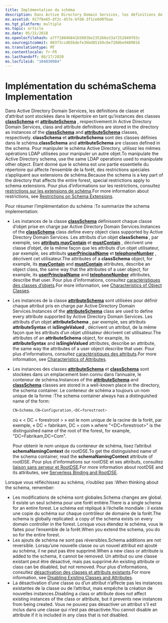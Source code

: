 ```yaml
---
title: Implémentation du schéma
description: Dans Active Directory Domain Services, les définitions de classe et d’attribut sont stockées dans le répertoire en tant qu’instances des classes classSchema et attributeSchema, respectivement.
ms.assetid: 917f8e65-df2c-457e-bfd8-3f1ce0d0fbae
ms.tgt_platform: multiple
ms.topic: article
ms.date: 05/31/2018
ms.openlocfilehash: a7ff18046841b5603be235266e33a7252049f93c
ms.sourcegitcommit: 803f3ccd65bdefe36bd851b9c6e7280be9489016
ms.translationtype: MT
ms.contentlocale: fr-FR
ms.lasthandoff: 08/17/2020
ms.locfileid: "104030984"
---
```

# <a name="schema-implementation"></a><span data-ttu-id="f68b6-103">Implémentation du schéma</span><span class="sxs-lookup"><span data-stu-id="f68b6-103">Schema Implementation</span></span>

<span data-ttu-id="f68b6-104">Dans Active Directory Domain Services, les définitions de classe et d’attribut sont stockées dans le répertoire en tant qu’instances des classes [**classSchema**](/windows/desktop/ADSchema/c-classschema) et [**attributeSchema**](/windows/desktop/ADSchema/c-attributeschema) , respectivement.</span><span class="sxs-lookup"><span data-stu-id="f68b6-104">In Active Directory Domain Services, class and attribute definitions are stored in the directory as instances of the [**classSchema**](/windows/desktop/ADSchema/c-classschema) and [**attributeSchema**](/windows/desktop/ADSchema/c-attributeschema) classes, respectively.</span></span> <span data-ttu-id="f68b6-105">**classSchema** et **attributeSchema** sont des classes définies dans le schéma.</span><span class="sxs-lookup"><span data-stu-id="f68b6-105">**classSchema** and **attributeSchema** are classes defined in the schema.</span></span> <span data-ttu-id="f68b6-106">Pour manipuler le schéma Active Directory, utilisez les mêmes opérations LDAP utilisées pour manipuler un autre objet.</span><span class="sxs-lookup"><span data-stu-id="f68b6-106">To manipulate the Active Directory schema, use the same LDAP operations used to manipulate other object.</span></span> <span data-ttu-id="f68b6-107">Étant donné que le schéma est une partie essentielle du répertoire qui affecte l’ensemble de la forêt, des restrictions spéciales s’appliquent aux extensions de schéma.</span><span class="sxs-lookup"><span data-stu-id="f68b6-107">Because the schema is a key part of the directory that affects the entire forest, special restrictions apply to schema extensions.</span></span> <span data-ttu-id="f68b6-108">Pour plus d’informations sur les restrictions, consultez [restrictions sur les extensions de schéma](restrictions-on-schema-extension.md).</span><span class="sxs-lookup"><span data-stu-id="f68b6-108">For more information about restrictions, see [Restrictions on Schema Extensions](restrictions-on-schema-extension.md).</span></span>

<span data-ttu-id="f68b6-109">Pour résumer l’implémentation du schéma :</span><span class="sxs-lookup"><span data-stu-id="f68b6-109">To summarize the schema implementation:</span></span>

-   <span data-ttu-id="f68b6-110">Les instances de la classe [**classSchema**](/windows/desktop/ADSchema/c-classschema) définissent chaque classe d’objet prise en charge par Active Directory Domain Services.</span><span class="sxs-lookup"><span data-stu-id="f68b6-110">Instances of the [**classSchema**](/windows/desktop/ADSchema/c-classschema) class define every object class supported by Active Directory Domain Services.</span></span> <span data-ttu-id="f68b6-111">Les attributs d’un objet **classSchema** , par exemple, ses [**attributs mayContain**](/windows/desktop/ADSchema/a-maycontain) et [**mustContain**](/windows/desktop/ADSchema/a-mustcontain) , décrivent une classe d’objet, de la même façon que les attributs d’un objet utilisateur, par exemple, ses attributs [**userPrincipalName**](/windows/desktop/ADSchema/a-userprincipalname) et [**telephoneNumber**](/windows/desktop/ADSchema/a-telephonenumber) , décrivent cet utilisateur.</span><span class="sxs-lookup"><span data-stu-id="f68b6-111">The attributes of a **classSchema** object, for example, its [**mayContain**](/windows/desktop/ADSchema/a-maycontain) and [**mustContain**](/windows/desktop/ADSchema/a-mustcontain) attributes, describe an object class, the same way that the attributes of a user object, for example, its [**userPrincipalName**](/windows/desktop/ADSchema/a-userprincipalname) and [**telephoneNumber**](/windows/desktop/ADSchema/a-telephonenumber) attributes, describe that user.</span></span> <span data-ttu-id="f68b6-112">Pour plus d’informations, consultez [caractéristiques des classes d’objets](characteristics-of-object-classes.md).</span><span class="sxs-lookup"><span data-stu-id="f68b6-112">For more information, see [Characteristics of Object Classes](characteristics-of-object-classes.md).</span></span>
-   <span data-ttu-id="f68b6-113">Les instances de la classe [**attributeSchema**](/windows/desktop/ADSchema/c-attributeschema) sont utilisées pour définir chaque attribut pris en charge par Active Directory Domain Services.</span><span class="sxs-lookup"><span data-stu-id="f68b6-113">Instances of the [**attributeSchema**](/windows/desktop/ADSchema/c-attributeschema) class are used to define every attribute supported by Active Directory Domain Services.</span></span> <span data-ttu-id="f68b6-114">Les attributs d’un objet **attributeSchema** , par exemple, ses attributs **attributeSyntax** et **isSingleValued** , décrivent un attribut, de la même façon que les attributs d’un objet utilisateur décrivent cet utilisateur.</span><span class="sxs-lookup"><span data-stu-id="f68b6-114">The attributes of an **attributeSchema** object, for example, its **attributeSyntax** and **isSingleValued** attributes, describe an attribute, the same way the attributes of a user object describe that user.</span></span> <span data-ttu-id="f68b6-115">Pour plus d’informations, consultez [caractéristiques des attributs](characteristics-of-attributes.md).</span><span class="sxs-lookup"><span data-stu-id="f68b6-115">For more information, see [Characteristics of Attributes](characteristics-of-attributes.md).</span></span>
-   <span data-ttu-id="f68b6-116">Les instances des classes [**attributeSchema**](/windows/desktop/ADSchema/c-attributeschema) et [**classSchema**](/windows/desktop/ADSchema/c-classschema) sont stockées dans un emplacement bien connu dans l’annuaire, le conteneur de schéma.</span><span class="sxs-lookup"><span data-stu-id="f68b6-116">Instances of the [**attributeSchema**](/windows/desktop/ADSchema/c-attributeschema) and [**classSchema**](/windows/desktop/ADSchema/c-classschema) classes are stored in a well-known place in the directory, the schema container.</span></span> <span data-ttu-id="f68b6-117">Le conteneur de schéma a toujours un nom unique de la forme :</span><span class="sxs-lookup"><span data-stu-id="f68b6-117">The schema container always has a distinguished name of the form:</span></span>

    ```C++
    CN=Schema,CN=Configuration,<DC=forestroot>
    ```

    

    <span data-ttu-id="f68b6-118">où « &lt; DC = forestroot &gt; » est le nom unique de la racine de la forêt, par exemple, « DC = fabrikam, DC = com ».</span><span class="sxs-lookup"><span data-stu-id="f68b6-118">where "&lt;DC=forestroot&gt;" is the distinguished name of the root of the forest, for example, "DC=Fabrikam,DC=Com".</span></span>

    <span data-ttu-id="f68b6-119">Pour obtenir le nom unique du conteneur de schéma, lisez l’attribut **schemaNamingContext** de rootDSE.</span><span class="sxs-lookup"><span data-stu-id="f68b6-119">To get the distinguished name of the schema container, read the **schemaNamingContext** attribute of rootDSE.</span></span> <span data-ttu-id="f68b6-120">Pour plus d’informations sur rootDSE et ses attributs, consultez [liaison sans serveur et RootDSE](serverless-binding-and-rootdse.md).</span><span class="sxs-lookup"><span data-stu-id="f68b6-120">For more information about rootDSE and its attributes, see [Serverless Binding and RootDSE](serverless-binding-and-rootdse.md).</span></span>

<span data-ttu-id="f68b6-121">Lorsque vous réfléchissez au schéma, n’oubliez pas :</span><span class="sxs-lookup"><span data-stu-id="f68b6-121">When thinking about the schema, remember:</span></span>

-   <span data-ttu-id="f68b6-122">Les modifications de schéma sont globales.</span><span class="sxs-lookup"><span data-stu-id="f68b6-122">Schema changes are global.</span></span> <span data-ttu-id="f68b6-123">Il existe un seul schéma pour une forêt entière.</span><span class="sxs-lookup"><span data-stu-id="f68b6-123">There is a single schema for an entire forest.</span></span> <span data-ttu-id="f68b6-124">Le schéma est répliqué à l’échelle mondiale : il existe une copie du schéma sur chaque contrôleur de domaine de la forêt.</span><span class="sxs-lookup"><span data-stu-id="f68b6-124">The schema is globally replicated: a copy of the schema exists on every domain controller in the forest.</span></span> <span data-ttu-id="f68b6-125">Lorsque vous étendez le schéma, vous le faites pour l’ensemble de la forêt.</span><span class="sxs-lookup"><span data-stu-id="f68b6-125">When you extend the schema, you do so for the entire forest.</span></span>
-   <span data-ttu-id="f68b6-126">Les ajouts de schéma ne sont pas réversibles.</span><span class="sxs-lookup"><span data-stu-id="f68b6-126">Schema additions are not reversible.</span></span> <span data-ttu-id="f68b6-127">Lorsqu’une nouvelle classe ou un nouvel attribut est ajouté au schéma, il ne peut pas être supprimé.</span><span class="sxs-lookup"><span data-stu-id="f68b6-127">When a new class or attribute is added to the schema, it cannot be removed.</span></span> <span data-ttu-id="f68b6-128">Un attribut ou une classe existant peut être désactivé, mais pas supprimé.</span><span class="sxs-lookup"><span data-stu-id="f68b6-128">An existing attribute or class can be disabled, but not removed.</span></span> <span data-ttu-id="f68b6-129">Pour plus d’informations, consultez [désactivation des classes et attributs existants](disabling-existing-classes-and-attributes.md).</span><span class="sxs-lookup"><span data-stu-id="f68b6-129">For more information, see [Disabling Existing Classes and Attributes](disabling-existing-classes-and-attributes.md).</span></span>
-   <span data-ttu-id="f68b6-130">La désactivation d’une classe ou d’un attribut n’affecte pas les instances existantes de la classe ou de l’attribut, mais empêche la création de nouvelles instances.</span><span class="sxs-lookup"><span data-stu-id="f68b6-130">Disabling a class or attribute does not affect existing instances of the class or attribute, but it prevents new instances from being created.</span></span> <span data-ttu-id="f68b6-131">Vous ne pouvez pas désactiver un attribut s’il est inclus dans une classe qui n’est pas désactivée.</span><span class="sxs-lookup"><span data-stu-id="f68b6-131">You cannot disable an attribute if it is included in any class that is not disabled.</span></span>

 

 
